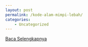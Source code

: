 ```yaml
---
layout: post
permalink: /kode-alam-mimpi-lebah/
categories:
    - Uncategorized
---
```


[Baca Selengkapnya](/10)